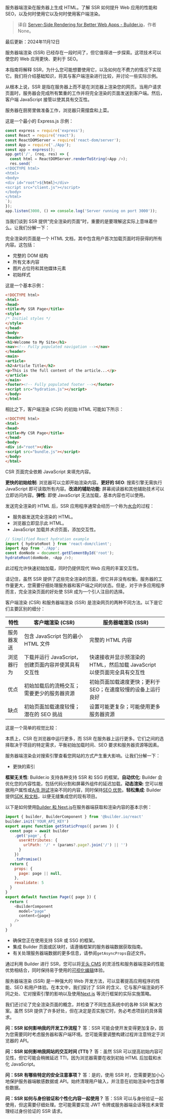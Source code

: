 
<!--
title: 服务端渲染提升 Web 应用体验 - Builder.io
cover: https://cdn.builder.io/api/v1/image/assets%2FYJIGb4i01jvw0SRdL5Bt%2F6cf91b7e92c64af28a3a6251e5b10cf9?width=1200
-->

服务器端渲染在服务器上生成 HTML。了解 SSR 如何提升 Web 应用的性能和 SEO，以及何时使用它以及何时使用客户端渲染。

> 译自 [Server-Side Rendering for Better Web Apps - Builder.io](https://www.builder.io/m/explainers/server-side-rendering)，作者 None。


最后更新：2024年11月12日

服务器端渲染 (SSR) 已经存在一段时间了，但它值得进一步探索。这项技术可以使您的 Web 应用更快、更利于 SEO。

本指南将解释 SSR，为什么您可能想要使用它，以及如何在不费力的情况下实现它。我们将介绍基础知识，将其与客户端渲染进行比较，并讨论一些实际示例。

从根本上说，SSR 是指在服务器上而不是在浏览器上渲染您的网页。当用户请求页面时，服务器会完成所有繁重的工作并将完全渲染的页面发送到客户端。然后，客户端 JavaScript 接管以使其具有交互性。

服务器在厨房里做准备工作，浏览器只需摆盘和上菜。

这是一个最小的 Express.js 示例：

```javascript
const express = require('express');
const React = require('react');
const ReactDOMServer = require('react-dom/server');
const App = require('./App');
const app = express();
app.get('/', (req, res) => {
  const html = ReactDOMServer.renderToString(<App />);
  res.send(`
<!DOCTYPE html>
<html>
<body>
<div id="root">${html}</div>
<script src="client.js"></script>
</body>
</html>
`);
});
app.listen(3000, () => console.log('Server running on port 3000'));
```

当我们谈到 SSR 提供“完全渲染的页面”时，重要的是要理解这实际上意味着什么。让我们分解一下：

完全渲染的页面是一个 HTML 文档，其中包含用户首次加载页面时将获得的所有内容。这包括：

- 完整的 DOM 结构
- 所有文本内容
- 图片占位符和其他媒体元素
- 初始样式

这是一个基本示例：

```html
<!DOCTYPE html>
<html>
<head>
<title>My SSR Page</title>
<style>
/* Initial styles */
</style>
</head>
<body>
<header>
<h1>Welcome to My Site</h1>
<nav><!-- Fully populated navigation --></nav>
</header>
<main>
<article>
<h2>Article Title</h2>
<p>This is the full content of the article...</p>
</article>
</main>
<footer><!-- Fully populated footer --></footer>
<script src="hydration.js"></script>
</body>
</html>
```

相比之下，客户端渲染 (CSR) 的初始 HTML 可能如下所示：

```html
<!DOCTYPE html>
<html>
<head>
<title>My CSR Page</title>
</head>
<body>
<div id="root"></div>
<script src="bundle.js"></script>
</body>
</html>
```

CSR 页面完全依赖 JavaScript 来填充内容。

**更快的初始绘制**: 浏览器可以立即开始渲染内容。**更好的 SEO**: 搜索引擎无需执行 JavaScript 即可读取所有内容。**改进的辅助功能**: 屏幕阅读器和其他辅助技术可以立即访问内容。**弹性**: 即使 JavaScript 无法加载，基本内容也可以使用。

发送完全渲染的 HTML 后，SSR 应用程序通常会经历一个称为[水合](https://www.builder.io/blog/hydration-is-pure-overhead)的过程：

- 服务器发送完全渲染的 HTML。
- 浏览器立即显示此 HTML。
- JavaScript 加载并*水合*页面，添加交互性。

```javascript
// Simplified React hydration example
import { hydrateRoot } from 'react-dom/client';
import App from './App';
const domNode = document.getElementById('root');
hydrateRoot(domNode, <App />);
```

此过程允许快速初始加载，同时仍提供现代 Web 应用的丰富交互性。

请记住，虽然 SSR 提供了这些完全渲染的页面，但它并非没有权衡。服务器的工作量更大，您需要仔细处理服务器和客户端之间的状态。但是，对于许多应用程序而言，完全渲染页面的好处使 SSR 成为一个引人注目的选择。

客户端渲染 (CSR) 和服务器端渲染 (SSR) 是渲染网页的两种不同方法。以下是它们主要区别的细分：

| 特性          | 客户端渲染 (CSR)                                     | 服务器端渲染 (SSR)                                     |
|---------------|------------------------------------------------------|------------------------------------------------------|
| 服务器发送     | 包含 JavaScript 包的最小 HTML 文件                    | 完整的 HTML 内容                                       |
| 浏览器行为     | 下载并运行 JavaScript，创建页面内容并使其具有交互性 | 快速接收并显示预渲染的 HTML，然后加载 JavaScript 以使页面完全具有交互性 |
| 优点           | 初始加载后的流畅交互；需要更少的服务器资源           | 初始页面加载速度更快；更利于 SEO；在速度较慢的设备上运行良好 |
| 缺点           | 初始页面加载速度较慢；潜在的 SEO 挑战                 | 设置可能更复杂；可能使用更多服务器资源             |


这是一个简单的视觉比较：

本质上，CSR 在浏览器中运行更多，而 SSR 在服务器上运行更多。它们之间的选择取决于项目的特定需求，平衡初始加载时间、SEO 要求和服务器资源等因素。

服务器端渲染会对搜索引擎查看您网站的方式产生重大影响。让我们分解一下：

- 更快的索引

**框架无关性**: Builder.io 支持各种支持 SSR 和 SSG 的框架。**自动优化**: Builder 会优化您的内容性能，包括代码分割和屏幕外组件的延迟加载。**动态渲染**: 您可以根据用户属性或[A/B 测试](https://www.builder.io/c/docs/abtesting)渲染不同的内容，同时保持[SEO 优势](https://www.builder.io/m/explainers/seo-core-web-vitals)。**轻松集成**: Builder 提供[SDK 和文档](https://www.builder.io/c/docs/sdk-comparison)，以便无缝集成您的现有项目。

以下是如何使用[Builder 和 Next.js](https://www.builder.io/c/docs/custom-components-ssr-ssg)在服务器端获取和渲染内容的基本示例：

```javascript
import { builder, BuilderComponent } from '@builder.io/react'
builder.init('YOUR_API_KEY')
export async function getStaticProps({ params }) {
  const page = await builder
    .get('page', {
      userAttributes: {
        urlPath: '/' + (params?.page?.join('/') || '')
      }
    })
    .toPromise()
  return {
    props: {
      page: page || null,
    },
    revalidate: 5
  }
}
export default function Page({ page }) {
  return (
    <BuilderComponent
      model="page"
      content={page}
    />
  )
}
```

- 确保您正在使用支持 SSR 或 SSG 的框架。
- 集成 Builder 页面或区块时，请遵循框架的服务器端数据获取指南。
- 有关处理服务器端数据的更多信息，请参阅`getAsyncProps`自述文件。

通过利用 Builder 进行 SSR，您可以将[无头 CMS](https://www.builder.io/headless-cms) 的灵活性和服务器端渲染的性能优势相结合，同时保持易于使用的[可视化编辑](https://www.builder.io/m/knowledge-center/visual-editing)体验。

服务器端渲染 (SSR) 是一种强大的 Web 开发方法，可以显著提高应用程序的性能、SEO 和用户体验。在本文中，我们探讨了 SSR 的含义、它与客户端渲染的不同之处、它对搜索引擎的影响以及使用[Next.js](https://www.builder.io/m/nextjs-cms) 等流行框架的实际实施策略。

我们还讨论了完全渲染页面的概念，并检查了不同生态系统中的各种 SSR 解决方案。虽然 SSR 提供了许多好处，但在决定是否实施它时，务必考虑项目的具体需求。

**问：SSR 如何影响我的开发工作流程？**
答：SSR 可能会使开发变得更加复杂，因为您需要同时考虑服务器和客户端环境。您可能需要调整构建过程并注意特定于浏览器的 API。

**问：SSR 如何影响我网站的交互时间 (TTI)？**
答：虽然 SSR 可以提高初始内容可见性，但它可能会稍微延迟 TTI，因为浏览器需要在收到初始 HTML 后加载和水化 JavaScript。

**问：SSR 有哪些特定的安全注意事项？**
答：是的，使用 SSR 时，您需要更加小心地保护服务器端敏感数据或 API。始终清理用户输入，并注意在初始渲染中包含哪些数据。

**问：SSR 如何与身份验证和个性化内容一起使用？**
答：SSR 可以与身份验证一起使用，但这需要仔细处理。您可能需要实现 JWT 令牌或服务器端会话等技术来管理经过身份验证的 SSR 请求。